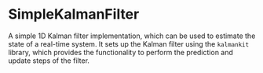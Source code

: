 # SimpleKalmanFilter

A simple 1D Kalman filter implementation, which can be used to estimate the state of a real-time system. It sets up the Kalman filter using the `kalmankit` library, which provides the functionality to perform the prediction and update steps of the filter.